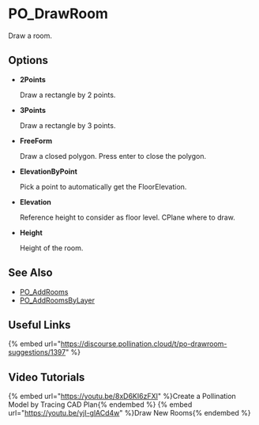 # PO_DrawRoom

Draw a room.

## Options

* **2Points**

  Draw a rectangle by 2 points.

* **3Points**

  Draw a rectangle by 3 points.

* **FreeForm**

  Draw a closed polygon. Press enter to close the polygon.

* **ElevationByPoint**

  Pick a point to automatically get the FloorElevation.

* **Elevation**

  Reference height to consider as floor level. CPlane where to draw.

* **Height**

  Height of the room.


## See Also

* [PO_AddRooms](./po_addrooms.md)
* [PO_AddRoomsByLayer](./po_addroomsbylayer.md)

## Useful Links

{% embed url="https://discourse.pollination.cloud/t/po-drawroom-suggestions/1397" %}

## Video Tutorials

{% embed url="https://youtu.be/8xD6KI6zFXI" %}Create a Pollination Model by Tracing CAD Plan{% endembed %}
{% embed url="https://youtu.be/yjI-glACd4w" %}Draw New Rooms{% endembed %}

